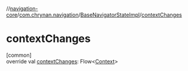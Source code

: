 //[navigation-core](../../../index.md)/[com.chrynan.navigation](../index.md)/[BaseNavigatorStateImpl](index.md)/[contextChanges](context-changes.md)

# contextChanges

[common]\
override val [contextChanges](context-changes.md): Flow&lt;[Context](index.md)&gt;
